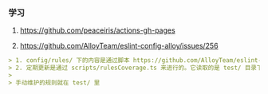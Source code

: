 ### 学习

1. https://github.com/peaceiris/actions-gh-pages


2. https://github.com/AlloyTeam/eslint-config-alloy/issues/256

```md
> 1. config/rules/ 下的内容是通过脚本 https://github.com/AlloyTeam/eslint-config-alloy/blob/master/scripts/build.ts#L192 生成的。真正维护规则的地方是 test/ 里的一个个 .eslintrc.js，正如「设计理念」里所说：「高度的自动化：先进的规则管理，测试即文档即[网站](https://alloyteam.github.io/eslint-config-alloy/?language=zh-CN)」
> 2. 定期更新是通过 scripts/rulesCoverage.ts 来进行的。它读取的是 test/ 目录下的各个 rules，会自动更新 test 目录下的文件。
>
> 手动维护的规则就在 test/ 里


```
